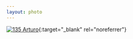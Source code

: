 ```yaml
---
layout: photo
---
```


[![135 Arturo](https://c2.staticflickr.com/2/1458/24223816389_3240f73eba_c.jpg)](https://www.flickr.com/photos/131440297@N08/24223816389/){:target="_blank" rel="noreferrer"}
